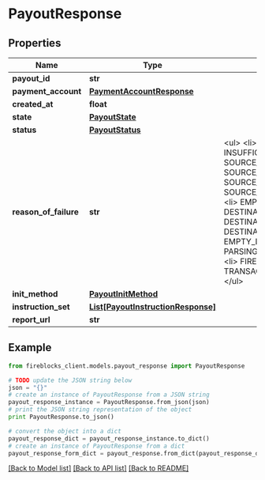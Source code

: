 # PayoutResponse


## Properties

Name | Type | Description | Notes
------------ | ------------- | ------------- | -------------
**payout_id** | **str** |  | 
**payment_account** | [**PaymentAccountResponse**](PaymentAccountResponse.md) |  | 
**created_at** | **float** |  | 
**state** | [**PayoutState**](PayoutState.md) |  | 
**status** | [**PayoutStatus**](PayoutStatus.md) |  | 
**reason_of_failure** | **str** | &lt;ul&gt;  &lt;li&gt; INSUFFICIENT_BALANCE&lt;/li&gt; &lt;li&gt; SOURCE_TRANSLATION&lt;/li&gt; &lt;li&gt; SOURCE_NOT_UNIQUE&lt;/li&gt; &lt;li&gt; SOURCE_NOT_FOUND&lt;/li&gt; &lt;li&gt; SOURCE_TYPE_NOT_SUPPORTED&lt;/li&gt; &lt;li&gt; EMPTY_SOURCE&lt;/li&gt; &lt;li&gt; DESTINATION_TRANSLATION&lt;/li&gt; &lt;li&gt; DESTINATION_NOT_UNIQUE&lt;/li&gt; &lt;li&gt; DESTINATION_NOT_FOUND&lt;/li&gt; &lt;li&gt; EMPTY_DESTINATION&lt;/li&gt; &lt;li&gt; PARSING &lt;/li&gt; &lt;li&gt; UNKNOWN&lt;/li&gt; &lt;li&gt; FIREBLOCKS_CLIENT&lt;/li&gt; &lt;li&gt; TRANSACTION_SUBMISSION&lt;/li&gt; &lt;/ul&gt;  | [optional] 
**init_method** | [**PayoutInitMethod**](PayoutInitMethod.md) |  | [optional] 
**instruction_set** | [**List[PayoutInstructionResponse]**](PayoutInstructionResponse.md) |  | 
**report_url** | **str** |  | [optional] 

## Example

```python
from fireblocks_client.models.payout_response import PayoutResponse

# TODO update the JSON string below
json = "{}"
# create an instance of PayoutResponse from a JSON string
payout_response_instance = PayoutResponse.from_json(json)
# print the JSON string representation of the object
print PayoutResponse.to_json()

# convert the object into a dict
payout_response_dict = payout_response_instance.to_dict()
# create an instance of PayoutResponse from a dict
payout_response_form_dict = payout_response.from_dict(payout_response_dict)
```
[[Back to Model list]](../README.md#documentation-for-models) [[Back to API list]](../README.md#documentation-for-api-endpoints) [[Back to README]](../README.md)



